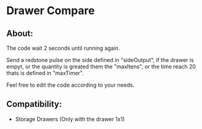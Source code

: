 # Drawer Compare

## About:
The code wait 2 seconds until running again.

Send a redstone pulse on the side defined in "sideOutput", if the drawer is empyt, or 
the quantity is greated them the "maxItens", or
the time reach 20 thats is defined in "maxTimer".

Feel free to edit the code according to your needs. 

## Compatibility:
- Storage Drawers (Only with the drawer 1x1)


